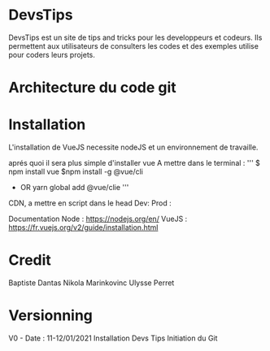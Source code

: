 # DevsTips
DevsTips est un site de tips and tricks pour les developpeurs et codeurs.
Ils permettent aux utilisateurs de consulters les codes et des exemples utilise pour coders leurs projets. 

# Architecture du code git

# Installation
L'installation de VueJS necessite nodeJS et un environnement de travaille.

aprés quoi il sera plus simple d'installer vue
A mettre dans le terminal :
''' 
$ npm install vue
$npm install -g @vue/cli
* OR
yarn global add @vue/clie
'''

CDN, a mettre en script dans le head
Dev: <script src="https://cdn.jsdelivr.net/npm/vue@2/dist/vue.js"></script>
Prod : <script src="https://cdn.jsdelivr.net/npm/vue@2.6.0"></script>

Documentation Node : https://nodejs.org/en/
VueJS :  https://fr.vuejs.org/v2/guide/installation.html

# Credit
Baptiste Dantas
Nikola Marinkovinc
Ulysse Perret

# Versionning
V0 - Date : 11-12/01/2021
Installation Devs Tips
Initiation du Git
